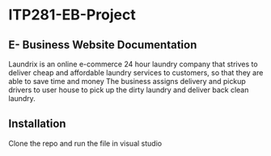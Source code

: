 # ITP281-EB-Project 

## E- Business Website Documentation
Laundrix is an online e-commerce 24 hour laundry company that strives to deliver cheap and affordable laundry services to customers, so that they are able to save time and money
The business assigns delivery and pickup drivers to user house to pick up the dirty laundry and deliver back clean laundry.


Installation
---
Clone the repo and run the file in visual studio
